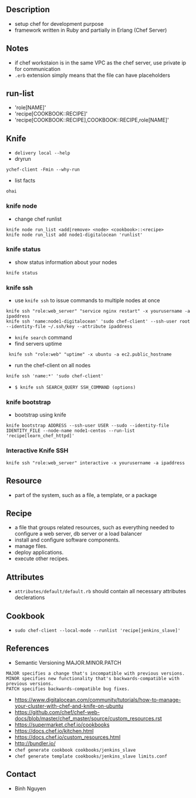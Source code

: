 ## Description
- setup chef for development purpose
- framework written in Ruby and partially in Erlang (Chef Server)

## Notes
- if chef workstaion is in the same VPC as the chef server, use private ip for communication
- `.erb` extension simply means that the file can have placeholders

## run-list
- 'role[NAME]'
- 'recipe[COOKBOOK::RECIPE]'
- 'recipe[COOKBOOK::RECIPE],COOKBOOK::RECIPE,role[NAME]'

## Knife
- `delivery local --help`
- dryrun

```
ychef-client -Fmin --why-run
```

- list facts

```
ohai
```

### knife node
- change chef runlist

```
knife node run_list <add|remove> <node> <cookbook>::<recipe>
knife node run_list add node1-digitalocean 'runlist'
```
	
### knife status
- show status information about your nodes

```
knife status
```

### knife ssh
- use `knife ssh` to issue commands to multiple nodes at once

```
knife ssh "role:web_server" "service nginx restart" -x yourusername -a ipaddress
knife ssh 'name:node1-digitalocean' 'sudo chef-client' --ssh-user root --identity-file ~/.ssh/key --attribute ipaddress
```

- `knife search` command
- find servers uptime

```
 knife ssh "role:web" "uptime" -x ubuntu -a ec2.public_hostname
```

- run the chef-client on all nodes

```
knife ssh 'name:*' 'sudo chef-client'
```

- `$ knife ssh SEARCH_QUERY SSH_COMMAND (options)`

### knife bootstrap
- bootstrap using knife

```
knife bootstrap ADDRESS --ssh-user USER --sudo --identity-file IDENTITY_FILE --node-name node1-centos --run-list 'recipe[learn_chef_httpd]'
```

### Interactive Knife SSH

```
knife ssh "role:web_server" interactive -x yourusername -a ipaddress
```



## Resource
- part of the system, such as a file, a template, or a package

## Recipe
- a file that groups related resources, such as everything needed to configure a web server, db server or a load balancer
- install and configure software components.
- manage files.
- deploy applications.
- execute other recipes.

## Attributes
- `attributes/default/default.rb` should contain all necessary attributes declerations

## Cookbook
- `sudo chef-client --local-mode --runlist 'recipe[jenkins_slave]'`

## References
- Semantic Versioning MAJOR.MINOR.PATCH

```
MAJOR specifies a change that's incompatible with previous versions.
MINOR specifies new functionality that's backwards-compatible with previous versions.
PATCH specifies backwards-compatible bug fixes.
```

- https://www.digitalocean.com/community/tutorials/how-to-manage-your-cluster-with-chef-and-knife-on-ubuntu
- https://github.com/chef/chef-web-docs/blob/master/chef_master/source/custom_resources.rst
- https://supermarket.chef.io/cookbooks
- https://docs.chef.io/kitchen.html
- https://docs.chef.io/custom_resources.html 
- http://bundler.io/ 
- `chef generate cookbook cookbooks/jenkins_slave`
- `chef generate template cookbooks/jenkins_slave limits.conf`

## Contact
- Binh Nguyen
